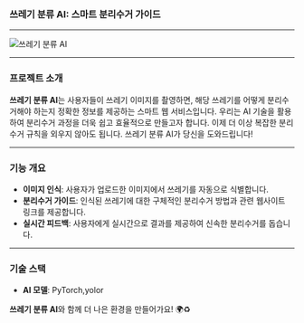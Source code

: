 ### 쓰레기 분류 AI: 스마트 분리수거 가이드

---

![쓰레기 분류 AI](https://github.com/YourRepo/YourProjectName/logo.png)

---

### 프로젝트 소개

**쓰레기 분류 AI**는 사용자들이 쓰레기 이미지를 촬영하면, 해당 쓰레기를 어떻게 분리수거해야 하는지 정확한 정보를 제공하는 스마트 웹 서비스입니다. 우리는 AI 기술을 활용하여 분리수거 과정을 더욱 쉽고 효율적으로 만들고자 합니다. 이제 더 이상 복잡한 분리수거 규칙을 외우지 않아도 됩니다. 쓰레기 분류 AI가 당신을 도와드립니다!

---

### 기능 개요

- **이미지 인식**: 사용자가 업로드한 이미지에서 쓰레기를 자동으로 식별합니다.
- **분리수거 가이드**: 인식된 쓰레기에 대한 구체적인 분리수거 방법과 관련 웹사이트 링크를 제공합니다.
- **실시간 피드백**: 사용자에게 실시간으로 결과를 제공하여 신속한 분리수거를 돕습니다.

---

### 기술 스택


- **AI 모델**: PyTorch,yolor






**쓰레기 분류 AI**와 함께 더 나은 환경을 만들어가요! 🌍♻️

